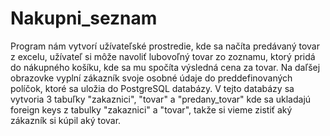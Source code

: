 # Nakupni_seznam
Program nám vytvorí užívateľské prostredie, kde sa načíta predávaný tovar z excelu, užívateľ si môže navoliť lubovoľný tovar zo zoznamu, ktorý pridá do nákupného košíku, kde sa mu spočíta výsledná cena za tovar. Na daľšej obrazovke vyplní zákazník svoje osobné údaje do preddefinovaných políčok, ktoré sa uložia do PostgreSQL databázy. 
V tejto databázy sa vytvoria 3 tabuľky "zakaznici", "tovar" a "predany_tovar" kde sa ukladajú foreign keys z tabulky "zakaznici" a "tovar", takže si vieme zistiť aký zákazník si kúpil aký tovar.
